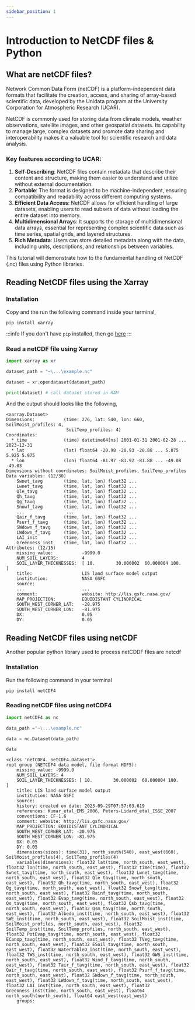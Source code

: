 ```yaml
---
sidebar_position: 1
---
```


# Introduction to NetCDF files & Python 

## What are netCDF files?

Network Common Data Form (netCDF) is a platform-independent data formats that facilitate the creation, access, and sharing of array-based scientific data, developed by the Unidata program at the University Corporation for Atmospheric Research (UCAR). 

NetCDF is commonly used for storing data from climate models, weather observations, satellite images, and other geospatial datasets. Its capability to manage large, complex datasets and promote data sharing and interoperability makes it a valuable tool for scientific research and data analysis.


### Key features according to UCAR:
1. **Self-Describing**: NetCDF files contain metadata that describe their content and structure, making them easier to understand and utilize without external documentation.
2. **Portable**: The format is designed to be machine-independent, ensuring compatibility and readability across different computing systems.
3. **Efficient Data Access**: NetCDF allows for efficient handling of large datasets, enabling users to read subsets of data without loading the entire dataset into memory.
4. **Multidimensional Arrays**: It supports the storage of multidimensional data arrays, essential for representing complex scientific data such as time series, spatial grids, and layered structures.
5. **Rich Metadata**: Users can store detailed metadata along with the data, including units, descriptions, and relationships between variables.
   
This tutorial will demonstrate how to the fundamental handling of NetCDF (.nc) files using Python libraries.

## Reading NetCDF files using the Xarray

### Installation
Copy and the run the following command inside your terminal,
```terminal title="powershell"
pip install xarray
```
:::info
If you don't have `pip` installed, then go [here](https://pip.pypa.io/en/stable/installation/)
:::

### Read a netCDF file using Xarray

```python
import xarray as xr

dataset_path = "~\...\example.nc"

dataset = xr.opendataset(dataset_path)

print(dataset) # call dataset stored in RAM
```

And the output should looks like the following,

```terminal title="Python 3"
<xarray.Dataset>
Dimensions:           (time: 276, lat: 540, lon: 660, SoilMoist_profiles: 4,
                       SoilTemp_profiles: 4)
Coordinates:
  * time              (time) datetime64[ns] 2001-01-31 2001-02-28 ... 2023-12-31
  * lat               (lat) float64 -20.98 -20.93 -20.88 ... 5.875 5.925 5.975
  * lon               (lon) float64 -81.97 -81.92 -81.88 ... -49.08 -49.03
Dimensions without coordinates: SoilMoist_profiles, SoilTemp_profiles
Data variables: (12/30)
    Swnet_tavg        (time, lat, lon) float32 ...
    Lwnet_tavg        (time, lat, lon) float32 ...
    Qle_tavg          (time, lat, lon) float32 ...
    Qh_tavg           (time, lat, lon) float32 ...
    Qg_tavg           (time, lat, lon) float32 ...
    Snowf_tavg        (time, lat, lon) float32 ...
    ...                ...
    Qair_f_tavg       (time, lat, lon) float32 ...
    Psurf_f_tavg      (time, lat, lon) float32 ...
    SWdown_f_tavg     (time, lat, lon) float32 ...
    LWdown_f_tavg     (time, lat, lon) float32 ...
    LAI_inst          (time, lat, lon) float32 ...
    Greenness_inst    (time, lat, lon) float32 ...
Attributes: (12/15)
    missing_value:           -9999.0
    NUM_SOIL_LAYERS:         4
    SOIL_LAYER_THICKNESSES:  [ 10.        30.000002  60.000004 100.      ]
    title:                   LIS land surface model output
    institution:             NASA GSFC
    source:                  
    ...                      ...
    comment:                 website: http://lis.gsfc.nasa.gov/
    MAP_PROJECTION:          EQUIDISTANT CYLINDRICAL
    SOUTH_WEST_CORNER_LAT:   -20.975
    SOUTH_WEST_CORNER_LON:   -81.975
    DX:                      0.05
    DY:                      0.05

```

## Reading NetCDF files using netCDF
Another popular python library used to process netCDDF files are netcdf

### Installation 
Run the following command in your terminal
```terminal title="powershell"
pip install netCDF4
```
### Reading netCDF files using netCDF4

```python
import netCDF4 as nc

data_path ="~\...\example.nc"

data = nc.Dataset(data_path)

data
```

```terminal title="Python 3"
<class 'netCDF4._netCDF4.Dataset'>
root group (NETCDF4 data model, file format HDF5):
    missing_value: -9999.0
    NUM_SOIL_LAYERS: 4
    SOIL_LAYER_THICKNESSES: [ 10.        30.000002  60.000004 100.      ]
    title: LIS land surface model output
    institution: NASA GSFC
    source: 
    history: created on date: 2023-09-29T07:57:03.619
    references: Kumar_etal_EMS_2006, Peters-Lidard_etal_ISSE_2007
    conventions: CF-1.6
    comment: website: http://lis.gsfc.nasa.gov/
    MAP_PROJECTION: EQUIDISTANT CYLINDRICAL
    SOUTH_WEST_CORNER_LAT: -20.975
    SOUTH_WEST_CORNER_LON: -81.975
    DX: 0.05
    DY: 0.05
    dimensions(sizes): time(31), north_south(540), east_west(660), SoilMoist_profiles(4), SoilTemp_profiles(4)
    variables(dimensions): float32 lat(time, north_south, east_west), float32 lon(time, north_south, east_west), float32 time(time), float32 Swnet_tavg(time, north_south, east_west), float32 Lwnet_tavg(time, north_south, east_west), float32 Qle_tavg(time, north_south, east_west), float32 Qh_tavg(time, north_south, east_west), float32 Qg_tavg(time, north_south, east_west), float32 Snowf_tavg(time, north_south, east_west), float32 Rainf_tavg(time, north_south, east_west), float32 Evap_tavg(time, north_south, east_west), float32 Qs_tavg(time, north_south, east_west), float32 Qsb_tavg(time, north_south, east_west), float32 Qsm_tavg(time, north_south, east_west), float32 Albedo_inst(time, north_south, east_west), float32 SWE_inst(time, north_south, east_west), float32 SoilMoist_inst(time, SoilMoist_profiles, north_south, east_west), float32 SoilTemp_inst(time, SoilTemp_profiles, north_south, east_west), float32 PotEvap_tavg(time, north_south, east_west), float32 ECanop_tavg(time, north_south, east_west), float32 TVeg_tavg(time, north_south, east_west), float32 ESoil_tavg(time, north_south, east_west), float32 WaterTableD_inst(time, north_south, east_west), float32 TWS_inst(time, north_south, east_west), float32 GWS_inst(time, north_south, east_west), float32 Wind_f_tavg(time, north_south, east_west), float32 Tair_f_tavg(time, north_south, east_west), float32 Qair_f_tavg(time, north_south, east_west), float32 Psurf_f_tavg(time, north_south, east_west), float32 SWdown_f_tavg(time, north_south, east_west), float32 LWdown_f_tavg(time, north_south, east_west), float32 LAI_inst(time, north_south, east_west), float32 Greenness_inst(time, north_south, east_west), float64 north_south(north_south), float64 east_west(east_west)
    groups: 

```

